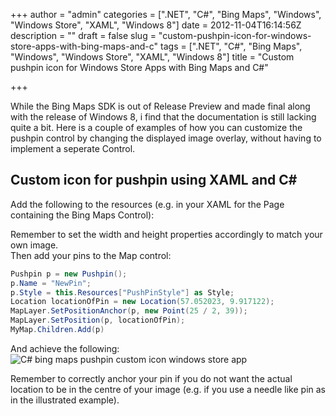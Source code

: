 +++
author = "admin"
categories = [".NET", "C#", "Bing Maps", "Windows", "Windows Store", "XAML", "Windows 8"]
date = 2012-11-04T16:14:56Z
description = ""
draft = false
slug = "custom-pushpin-icon-for-windows-store-apps-with-bing-maps-and-c"
tags = [".NET", "C#", "Bing Maps", "Windows", "Windows Store", "XAML", "Windows 8"]
title = "Custom pushpin icon for Windows Store Apps with Bing Maps and C#"

+++


While the Bing Maps SDK is out of Release Preview and made final along with the release of Windows 8, i find that the documentation is still lacking quite a bit. Here is a couple of examples of how you can customize the pushpin control by changing the displayed image overlay, without having to implement a seperate Control.


## Custom icon for pushpin using XAML and C#

Add the following to the resources (e.g. in your XAML for the Page containing the Bing Maps Control): 

  
 Remember to set the width and height properties accordingly to match your own image.  
 Then add your pins to the Map control:
```csharp
Pushpin p = new Pushpin();
p.Name = "NewPin";
p.Style = this.Resources["PushPinStyle"] as Style;
Location locationOfPin = new Location(57.052023, 9.917122);
MapLayer.SetPositionAnchor(p, new Point(25 / 2, 39));
MapLayer.SetPosition(p, locationOfPin);
MyMap.Children.Add(p)
```
And achieve the following:
![C# bing maps pushpin custom icon windows store app](/images/2015/04/pushpin.png)

Remember to correctly anchor your pin if you do not want the actual location to be in the centre of your image (e.g. if you use a needle like pin as in the illustrated example). 


